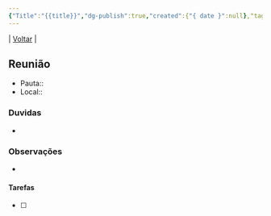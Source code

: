 ```yaml
---
{"Title":"{{title}}","dg-publish":true,"created":{"{ date }":null},"tags":["trabalho/reuniao"],"permalink":"/0-settings/template/6-reuniao/","dgPassFrontmatter":true}
---
```


| [Voltar](index) |
## Reunião
- Pauta:: 
- Local:: 
### Duvidas
- 
### Observações
- 
#### Tarefas
- [ ]       


